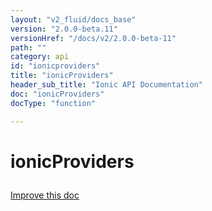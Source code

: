```yaml
---
layout: "v2_fluid/docs_base"
version: "2.0.0-beta.11"
versionHref: "/docs/v2/2.0.0-beta-11"
path: ""
category: api
id: "ionicproviders"
title: "ionicProviders"
header_sub_title: "Ionic API Documentation"
doc: "ionicProviders"
docType: "function"

---
```










<h1 class="api-title">
<a class="anchor" name="ionic-providers" href="#ionic-providers"></a>

ionicProviders





</h1>

<a class="improve-v2-docs" href="https://github.com/driftyco/ionic/edit/master/src/config/providers.ts#L25">
Improve this doc
</a>










<!-- @usage tag -->


<!-- @property tags -->



<!-- instance methods on the class -->




<!-- related link --><!-- end content block -->


<!-- end body block -->

